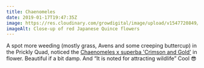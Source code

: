 ```yaml
---
title: Chaenomeles
date: 2019-01-17T19:47:35Z
image: https://res.cloudinary.com/growdigital/image/upload/v1547720849/chaenomeles-4CDF113D.jpg
imageAlt: Close-up of red Japanese Quince flowers
---
```


A spot more weeding (mostly grass, Avens and some creeping buttercup) in the Prickly Quad, noticed the [Chaenomeles x superba 'Crimson and Gold'](http://temperate.theferns.info/viewtropical.php?id=Chaenomeles+x+superba) in flower. Beautiful if a bit damp. And “It is noted for attracting wildlife” Cool 😎
